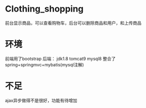 # Clothing_shopping
前台显示商品，可以查看购物车，后台可以删除商品和用户，和上传商品
# 环境
前端用了bootstrap
后端：
jdk1.8
tomcat9
mysql8
整合了spring+springmvc+mybatis(mysql注解)


# 不足
ajax异步做得不是很好，功能有待增加

